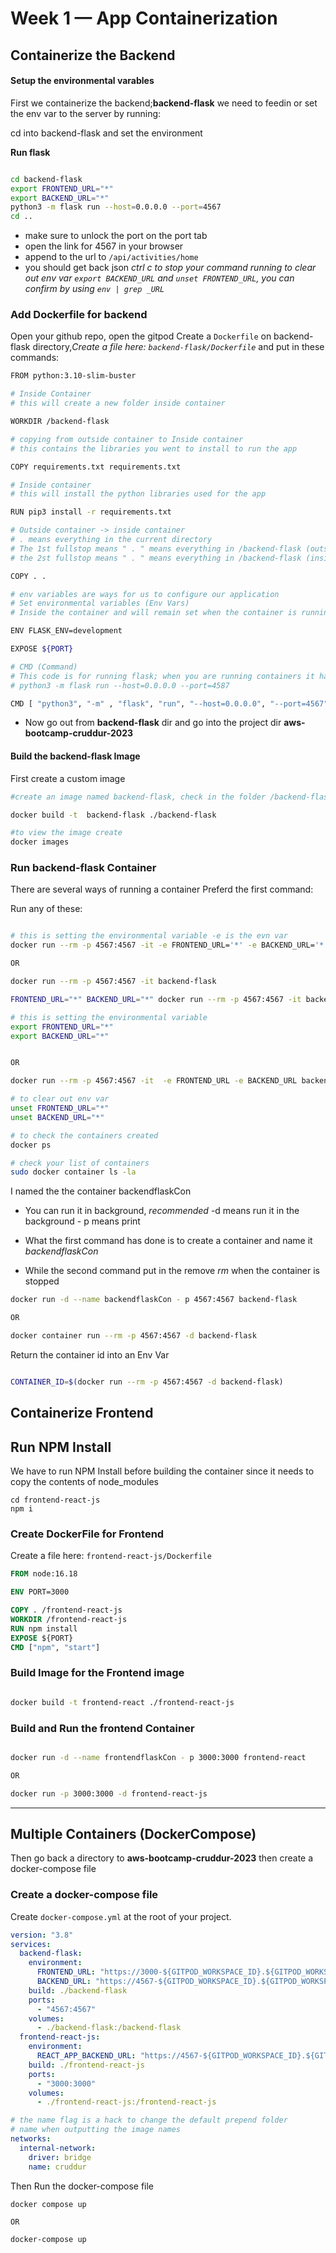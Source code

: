 # Week 1 — App Containerization


## Containerize the Backend

#### Setup the environmental varables

First we containerize the backend;**backend-flask**
we need to feedin or set the env var to the server by running:

cd into backend-flask and set the environment

**Run flask**

```sh

cd backend-flask
export FRONTEND_URL="*"
export BACKEND_URL="*"
python3 -m flask run --host=0.0.0.0 --port=4567
cd ..

```

- make sure to unlock the port on the port tab
- open the link for 4567 in your browser
- append to the url to `/api/activities/home`
- you should get back json
*ctrl c to stop your command running*
*to clear out env var `export BACKEND_URL` and `unset FRONTEND_URL`, you can confirm by using `env | grep _URL`*




### Add Dockerfile for backend



Open your github repo, open the gitpod 
Create a `Dockerfile` on backend-flask directory,*Create a file here: `backend-flask/Dockerfile`* and put in these commands:

```sh
FROM python:3.10-slim-buster

# Inside Container
# this will create a new folder inside container

WORKDIR /backend-flask

# copying from outside container to Inside container
# this contains the libraries you went to install to run the app

COPY requirements.txt requirements.txt

# Inside container
# this will install the python libraries used for the app

RUN pip3 install -r requirements.txt

# Outside container -> inside container
# . means everything in the current directory
# The 1st fullstop means " . " means everything in /backend-flask (outside the container)
# the 2st fullstop means " . " means everything in /backend-flask (inside the container)

COPY . .

# env variables are ways for us to configure our application
# Set environmental variables (Env Vars)
# Inside the container and will remain set when the container is running

ENV FLASK_ENV=development

EXPOSE ${PORT}

# CMD (Command)
# This code is for running flask; when you are running containers it has to be ran on 0.0.0.0 and not local host 127.0.0.0
# python3 -m flask run --host=0.0.0.0 --port=4587

CMD [ "python3", "-m" , "flask", "run", "--host=0.0.0.0", "--port=4567"]

```

- Now go out from **backend-flask** dir and go into the project dir **aws-bootcamp-cruddur-2023**

#### Build the backend-flask Image

 First create a custom image 

```sh
#create an image named backend-flask, check in the folder /backend-flask

docker build -t  backend-flask ./backend-flask

#to view the image create
docker images

```

### Run backend-flask Container 

There are several ways of running a container
Preferd the first command:

Run any of these:

```sh

# this is setting the environmental variable -e is the evn var
docker run --rm -p 4567:4567 -it -e FRONTEND_URL='*' -e BACKEND_URL='*' backend-flask

OR

docker run --rm -p 4567:4567 -it backend-flask

FRONTEND_URL="*" BACKEND_URL="*" docker run --rm -p 4567:4567 -it backend-flask

# this is setting the environmental variable 
export FRONTEND_URL="*"
export BACKEND_URL="*"


OR

docker run --rm -p 4567:4567 -it  -e FRONTEND_URL -e BACKEND_URL backend-flask

# to clear out env var
unset FRONTEND_URL="*"
unset BACKEND_URL="*"

# to check the containers created
docker ps

# check your list of containers
sudo docker container ls -la

```
I named the the container backendflaskCon

- You can run it in background, *recommended* -d means run it in the background - p means print 

- What the first command has done is to create a container and name it *backendflaskCon* 

- While the second command put in the remove *rm* when the container is stopped

```sh
docker run -d --name backendflaskCon - p 4567:4567 backend-flask

OR

docker container run --rm -p 4567:4567 -d backend-flask

```

Return the container id into an Env Var

```sh

CONTAINER_ID=$(docker run --rm -p 4567:4567 -d backend-flask)

```
## Containerize Frontend

## Run NPM Install

We have to run NPM Install before building the container since it needs to copy the contents of node_modules

```
cd frontend-react-js
npm i
```


### Create DockerFile for Frontend

Create a file here: `frontend-react-js/Dockerfile`

```dockerfile
FROM node:16.18

ENV PORT=3000

COPY . /frontend-react-js
WORKDIR /frontend-react-js
RUN npm install
EXPOSE ${PORT}
CMD ["npm", "start"]
```

### Build Image for the Frontend image

```sh

docker build -t frontend-react ./frontend-react-js

```

### Build and Run the frontend Container

```sh

docker run -d --name frontendflaskCon - p 3000:3000 frontend-react

OR

docker run -p 3000:3000 -d frontend-react-js
```

******


## Multiple Containers (DockerCompose)

Then go back a directory to **aws-bootcamp-cruddur-2023** then create a docker-compose file

### Create a docker-compose file

Create `docker-compose.yml` at the root of your project.

```yaml
version: "3.8"
services:
  backend-flask:
    environment:
      FRONTEND_URL: "https://3000-${GITPOD_WORKSPACE_ID}.${GITPOD_WORKSPACE_CLUSTER_HOST}"
      BACKEND_URL: "https://4567-${GITPOD_WORKSPACE_ID}.${GITPOD_WORKSPACE_CLUSTER_HOST}"
    build: ./backend-flask
    ports:
      - "4567:4567"
    volumes:
      - ./backend-flask:/backend-flask
  frontend-react-js:
    environment:
      REACT_APP_BACKEND_URL: "https://4567-${GITPOD_WORKSPACE_ID}.${GITPOD_WORKSPACE_CLUSTER_HOST}"
    build: ./frontend-react-js
    ports:
      - "3000:3000"
    volumes:
      - ./frontend-react-js:/frontend-react-js

# the name flag is a hack to change the default prepend folder
# name when outputting the image names
networks: 
  internal-network:
    driver: bridge
    name: cruddur

```
Then Run the docker-compose file

```
docker compose up

OR

docker-compose up
```


